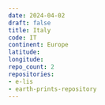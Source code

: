 ```yaml
---
date: 2024-04-02
draft: false
title: Italy
code: IT
continent: Europe
latitude:
longitude:
repo_count: 2
repositories:
- e-lis
- earth-prints-repository
---
```




